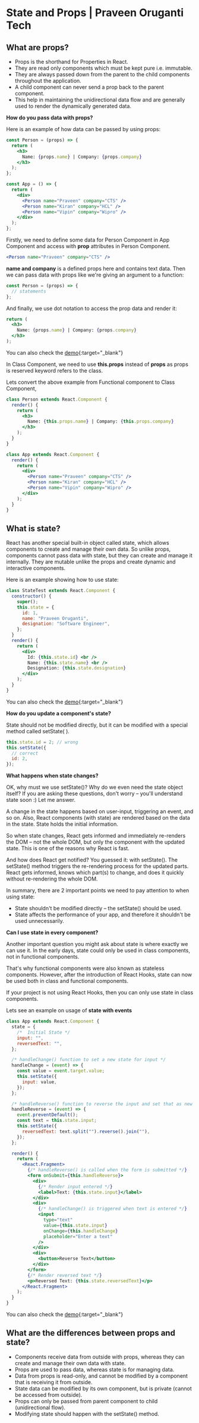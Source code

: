 # State and Props | Praveen Oruganti Tech

## What are props?

- Props is the shorthand for Properties in React.
- They are read only components which must be kept pure i.e. immutable.
- They are always passed down from the parent to the child components throughout the application.
- A child component can never send a prop back to the parent component.
- This help in maintaining the unidirectional data flow and are generally used to render the dynamically generated data.

**How do you pass data with props?**

Here is an example of how data can be passed by using props:

```jsx
const Person = (props) => {
  return (
    <h3>
      Name: {props.name} | Company: {props.company}
    </h3>
  );
};

const App = () => {
  return (
    <div>
      <Person name="Praveen" company="CTS" />
      <Person name="Kiran" company="HCL" />
      <Person name="Vipin" company="Wipro" />
    </div>
  );
};
```

Firstly, we need to define some data for Person Component in App Component and access with **prop** attributes in Person Component.

```jsx
<Person name="Praveen" company="CTS" />
```

**name and company** is a defined props here and contains text data. Then we can pass data with props like we're giving an argument to a function:

```jsx
const Person = (props) => {
  // statements
};
```

And finally, we use dot notation to access the prop data and render it:

```jsx
return (
  <h3>
    Name: {props.name} | Company: {props.company}
  </h3>
);
```

You can also check the [demo](https://praveenorugantitech.github.io/praveenorugantitech-reactjs-course/5_State_Props/Demo/prop.html){:target="\_blank"}

In Class Component, we need to use **this.props** instead of **props** as props is reserved keyword refers to the class.

Lets convert the above example from Functional component to Class Component,

```jsx
class Person extends React.Component {
  render() {
    return (
      <h3>
        Name: {this.props.name} | Company: {this.props.company}
      </h3>
    );
  }
}

class App extends React.Component {
  render() {
    return (
      <div>
        <Person name="Praveen" company="CTS" />
        <Person name="Kiran" company="HCL" />
        <Person name="Vipin" company="Wipro" />
      </div>
    );
  }
}
```

## What is state?

React has another special built-in object called state, which allows components to create and manage their own data. So unlike props, components cannot pass data with state, but they can create and manage it internally.
They are mutable unlike the props and create dynamic and interactive components.

Here is an example showing how to use state:

```jsx
class StateTest extends React.Component {
  constructor() {
    super();
    this.state = {
      id: 1,
      name: "Praveen Oruganti",
      designation: "Software Engineer",
    };
  }
  render() {
    return (
      <div>
        Id: {this.state.id} <br />
        Name: {this.state.name} <br />
        Designation: {this.state.designation}
      </div>
    );
  }
}
```

You can also check the [demo](https://praveenorugantitech.github.io/praveenorugantitech-reactjs-course/5_State_Props/Demo/state.html){:target="\_blank"}

**How do you update a component's state?**

State should not be modified directly, but it can be modified with a special method called setState( ).

```jsx
this.state.id = 2; // wrong
this.setState({
  // correct
  id: 2,
});
```

**What happens when state changes?**

OK, why must we use setState()? Why do we even need the state object itself? If you are asking these questions, don't worry – you'll understand state soon :) Let me answer.

A change in the state happens based on user-input, triggering an event, and so on. Also, React components (with state) are rendered based on the data in the state. State holds the initial information.

So when state changes, React gets informed and immediately re-renders the DOM – not the whole DOM, but only the component with the updated state. This is one of the reasons why React is fast.

And how does React get notified? You guessed it: with setState(). The setState() method triggers the re-rendering process for the updated parts. React gets informed, knows which part(s) to change, and does it quickly without re-rendering the whole DOM.

In summary, there are 2 important points we need to pay attention to when using state:

- State shouldn't be modified directly – the setState() should be used.
- State affects the performance of your app, and therefore it shouldn't be used unnecessarily.

**Can I use state in every component?**

Another important question you might ask about state is where exactly we can use it. In the early days, state could only be used in class components, not in functional components.

That's why functional components were also known as stateless components. However, after the introduction of React Hooks, state can now be used both in class and functional components.

If your project is not using React Hooks, then you can only use state in class components.

Lets see an example on usage of **state with events**

```jsx
class App extends React.Component {
  state = {
    /*  Initial State */
    input: "",
    reversedText: "",
  };

  /* handleChange() function to set a new state for input */
  handleChange = (event) => {
    const value = event.target.value;
    this.setState({
      input: value,
    });
  };

  /* handleReverse() function to reverse the input and set that as new state for reversedText */
  handleReverse = (event) => {
    event.preventDefault();
    const text = this.state.input;
    this.setState({
      reversedText: text.split("").reverse().join(""),
    });
  };

  render() {
    return (
      <React.Fragment>
        {/* handleReverse() is called when the form is submitted */}
        <form onSubmit={this.handleReverse}>
          <div>
            {/* Render input entered */}
            <label>Text: {this.state.input}</label>
          </div>
          <div>
            {/* handleChange() is triggered when text is entered */}
            <input
              type="text"
              value={this.state.input}
              onChange={this.handleChange}
              placeholder="Enter a text"
            />
          </div>
          <div>
            <button>Reverse Text</button>
          </div>
        </form>
        {/* Render reversed text */}
        <p>Reversed Text: {this.state.reversedText}</p>
      </React.Fragment>
    );
  }
}
```

You can also check the [demo](https://praveenorugantitech.github.io/praveenorugantitech-reactjs-course/5_State_Props/Demo/state_event.html){:target="\_blank"}

## What are the differences between props and state?

- Components receive data from outside with props, whereas they can create and manage their own data with state.
- Props are used to pass data, whereas state is for managing data.
- Data from props is read-only, and cannot be modified by a component that is receiving it from outside.
- State data can be modified by its own component, but is private (cannot be accessed from outside).
- Props can only be passed from parent component to child (unidirectional flow).
- Modifying state should happen with the setState() method.
